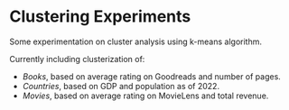 # Clustering Experiments
 Some experimentation on cluster analysis using k-means algorithm.

 Currently including clusterization of:

- *Books*, based on average rating on Goodreads and number of pages.
- *Countries*, based on GDP and population as of 2022.
- *Movies*, based on average rating on MovieLens and total revenue.
